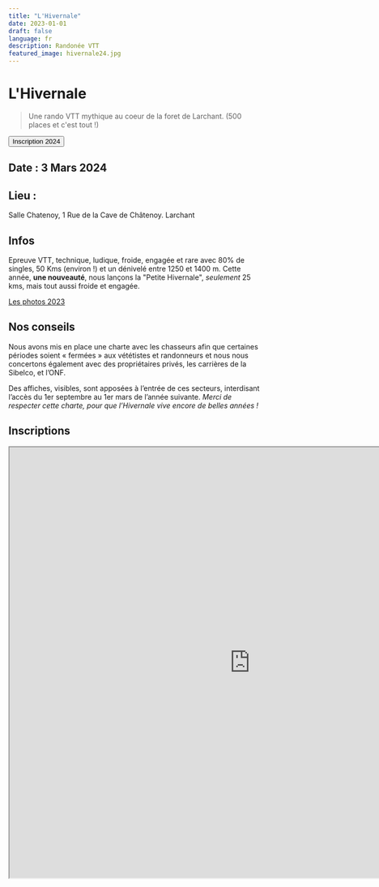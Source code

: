 ```yaml
---
title: "L'Hivernale"
date: 2023-01-01
draft: false
language: fr
description: Randonée VTT
featured_image: hivernale24.jpg
---
```


# L'Hivernale

> Une rando VTT mythique au coeur de la foret de Larchant. (500 places et c'est tout !)


<a class="flex justify-center no-underline" href="#inscriptions">
<button class="px-4 py-2  rounded-xl bg-indigo-500 hover:bg-indigo-600 text-slate-100 hover:text-slate-200"> Inscription 2024 </button>
</a>

## Date : 3 Mars 2024

## Lieu :

Salle Chatenoy, 1 Rue de la Cave de Châtenoy. Larchant

## Infos

Epreuve VTT, technique, ludique, froide, engagée et rare avec 80% de singles, 50 Kms (environ !) et un dénivelé entre 1250 et 1400 m.
Cette année, **une nouveauté**, nous lançons la "Petite Hivernale", _seulement_ 25 kms, mais tout aussi froide et engagée.

[Les photos 2023](https://www.flickr.com/photos/197712637@N08/sets/72177720305875728/)

## Nos conseils

Nous avons mis en place une charte avec les chasseurs afin que certaines périodes soient « fermées » aux vététistes et randonneurs et nous nous concertons également avec des propriétaires privés, les carrières de la Sibelco, et l’ONF.

Des affiches, visibles, sont apposées à l’entrée de ces secteurs, interdisant l’accès du 1er septembre au 1er mars de l’année suivante.
_Merci de respecter cette charte, pour que l’Hivernale vive encore de belles années !_

## Inscriptions

<iframe width="950" height="850" src="https://larchant-animation.s2.yapla.com/fr/event-49641"></iframe>
